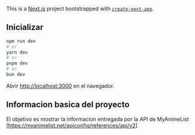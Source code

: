 This is a [Next.js](https://nextjs.org/) project bootstrapped with [`create-next-app`](https://github.com/vercel/next.js/tree/canary/packages/create-next-app).

## Inicializar

```bash
npm run dev
# or
yarn dev
# or
pnpm dev
# or
bun dev
```

Abrir [http://localhost:3000](http://localhost:3000) en el navegador.

## Informacion basica del proyecto
El objetivo es mostrar la informacion entregada por la API de MyAnimeList [https://myanimelist.net/apiconfig/references/api/v2]

